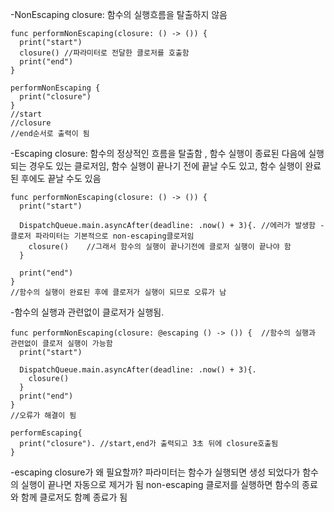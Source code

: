 -NonEscaping closure: 함수의 실행흐름을 탈출하지 않음
```
func performNonEscaping(closure: () -> ()) {
  print("start")
  closure() //파라미터로 전달한 클로저를 호출함
  print("end")
}

performNonEscaping {
  print("closure")
}
//start
//closure
//end순서로 출력이 됨
```

-Escaping closure: 함수의 정상적인 흐름을 탈출함 , 함수 실행이 종료된 다음에 실행되는 경우도 있는 클로저임, 함수 실행이 끝나기 전에 끝날 수도 있고, 함수 실행이 완료된 후에도 끝날 수도 있음
```
func performNonEscaping(closure: () -> ()) {  
  print("start")
  
  DispatchQueue.main.asyncAfter(deadline: .now() + 3){. //에러가 발생함 - 클로저 파라미터는 기본적으로 non-escaping클로저임
    closure()    //그래서 함수의 실행이 끝나기전에 클로저 실행이 끝나야 함
  }
  
  print("end")
}
//함수의 실행이 완료된 후에 클로저가 실행이 되므로 오류가 남
```

-함수의 실행과 관련없이 클로저가 실행됨.
```
func performNonEscaping(closure: @escaping () -> ()) {  //함수의 실행과 관련없이 클로저 실행이 가능함
  print("start")
  
  DispatchQueue.main.asyncAfter(deadline: .now() + 3){.
    closure()    
  }
  print("end")
}
//오류가 해결이 됨

performEscaping{
  print("closure"). //start,end가 출력되고 3초 뒤에 closure호출됨
}
```

-escaping closure가 왜 필요할까?
파라미터는 함수가 실행되면 생성 되었다가 함수의 실행이 끝나면 자동으로 제거가 됨 
non-escaping 클로저를 실행하면 함수의 종료와 함께 클로저도 함꼐 종료가 됨
